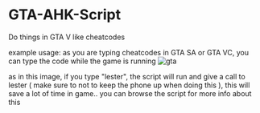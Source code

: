 # GTA-AHK-Script
Do things in GTA V like cheatcodes

example usage:
as you are typing cheatcodes in GTA SA or GTA VC, you can type the code while the game is running
![gta](https://user-images.githubusercontent.com/36286877/116370071-aa57be00-a827-11eb-9c33-7a9f019e39b1.png)

as in this image, if you type "lester", the script will run and give a call to lester ( make sure to not to keep the phone up when doing this ), this will save a lot of time in game.. you can browse the script for more info about this
